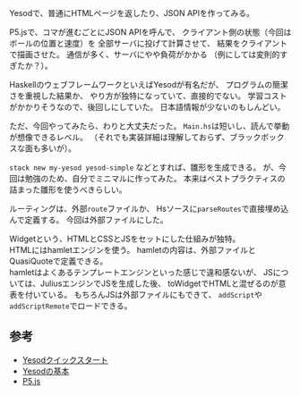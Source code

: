 Yesodで、普通にHTMLページを返したり、JSON APIを作ってみる。

P5.jsで、コマが進むごとにJSON APIを呼んで、
クライアント側の状態（今回はボールの位置と速度）を
全部サーバに投げて計算させて、
結果をクライアントで描画させた。
通信が多く、サーバにやや負荷がかかる
（例にしては変則的すぎたか？）。

HaskellのウェブフレームワークといえばYesodが有名だが、
プログラムの簡潔さを重視した結果か、
やり方が独特になっていて、直接的でない。
学習コストがかかりそうなので、後回しにしていた。
日本語情報が少ないのもしんどい。

ただ、今回やってみたら、わりと大丈夫だった。
`Main.hs`は短いし、読んで挙動が想像できるレベル。
（それでも実装詳細は理解しておらず、ブラックボックスな面も多いが）。

`stack new my-yesod yesod-simple`
などとすれば、雛形を生成できる。
が、今回は勉強のため、自分でミニマルに作ってみた。
本来はベストプラクティスの詰まった雛形を使うべきらしい。

ルーティングは、外部`route`ファイルか、
Hsソースに`parseRoutes`で直接埋め込んで定義する。
今回は外部ファイルにした。

Widgetという、HTMLとCSSとJSをセットにした仕組みが独特。  
HTMLにはhamletエンジンを使う。
hamletの内容は、外部ファイルとQuasiQuoteで定義できる。  
hamletはよくあるテンプレートエンジンといった感じで違和感ないが、
JSについては、JuliusエンジンでJSを生成した後、
toWidgetでHTMLと混ぜるのが意表を付いている。
もちろんJSは外部ファイルにもできて、
`addScript`や`addScriptRemote`でロードできる。

## 参考
- [Yesodクイックスタート](http://www.yesodweb.com/page/quickstart)
- [Yesodの基本](http://www.yesodweb.com/book/basics)
- [P5.js](https://p5js.org/reference/)
